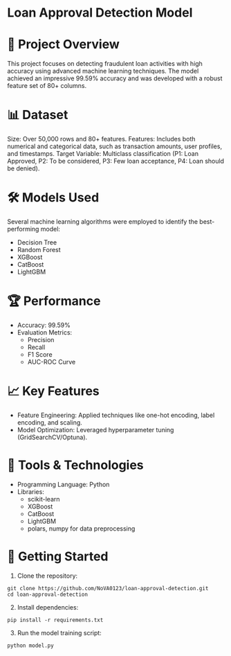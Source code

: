 # Loan Approval Detection Model


# 🚀 Project Overview

This project focuses on detecting fraudulent loan activities with high accuracy using advanced machine learning techniques. The model achieved an impressive 99.59% accuracy and was developed with a robust feature set of 80+ columns.


# 📊 Dataset

Size: Over 50,000 rows and 80+ features.
Features: Includes both numerical and categorical data, such as transaction amounts, user profiles, and timestamps.
Target Variable: Multiclass classification (P1: Loan Approved, P2: To be considered, P3: Few loan acceptance, P4: Loan should be denied).


# 🛠️ Models Used

Several machine learning algorithms were employed to identify the best-performing model:
- Decision Tree
- Random Forest
- XGBoost
- CatBoost
- LightGBM

# 🏆 Performance

- Accuracy: 99.59%
- Evaluation Metrics:
  - Precision
  - Recall
  - F1 Score
  - AUC-ROC Curve

 
# 📈 Key Features

- Feature Engineering: Applied techniques like one-hot encoding, label encoding, and scaling.
- Model Optimization: Leveraged hyperparameter tuning (GridSearchCV/Optuna).


# 🧰 Tools & Technologies

- Programming Language: Python
- Libraries:
  - scikit-learn
  - XGBoost
  - CatBoost
  - LightGBM
  - polars, numpy for data preprocessing


# 🚀 Getting Started

1. Clone the repository:
```
git clone https://github.com/NoVA0123/loan-approval-detection.git
cd loan-approval-detection
```

2. Install dependencies:
```
pip install -r requirements.txt

```
3. Run the model training script:
```
python model.py
```
